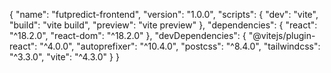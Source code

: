 {
  "name": "futpredict-frontend",
  "version": "1.0.0",
  "scripts": {
    "dev": "vite",
    "build": "vite build",
    "preview": "vite preview"
  },
  "dependencies": {
    "react": "^18.2.0",
    "react-dom": "^18.2.0"
  },
  "devDependencies": {
    "@vitejs/plugin-react": "^4.0.0",
    "autoprefixer": "^10.4.0",
    "postcss": "^8.4.0",
    "tailwindcss": "^3.3.0",
    "vite": "^4.3.0"
  }
}
